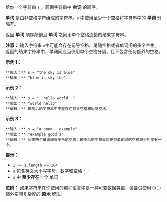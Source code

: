 给你一个字符串 `s` ，颠倒字符串中 **单词** 的顺序。

**单词** 是由非空格字符组成的字符串。`s` 中使用至少一个空格将字符串中的 **单词** 分隔开。

返回 **单词** 顺序颠倒且 **单词** 之间用单个空格连接的结果字符串。

**注意：** 输入字符串
`s`中可能会存在前导空格、尾随空格或者单词间的多个空格。返回的结果字符串中，单词间应当仅用单个空格分隔，且不包含任何额外的空格。



**示例 1：**

    
    
    **输入：** s = "the sky is blue"
    **输出：** "blue is sky the"
    

**示例 2：**

    
    
    **输入：** s = "  hello world  "
    **输出：** "world hello"
    **解释：** 颠倒后的字符串中不能存在前导空格和尾随空格。
    

**示例 3：**

    
    
    **输入：** s = "a good   example"
    **输出：** "example good a"
    **解释：** 如果两个单词间有多余的空格，颠倒后的字符串需要将单词间的空格减少到仅有一个。
    



**提示：**

  * `1 <= s.length <= 104`
  * `s` 包含英文大小写字母、数字和空格 `' '`
  * `s` 中 **至少存在一个** 单词



**进阶：** 如果字符串在你使用的编程语言中是一种可变数据类型，请尝试使用 `O(1)` 额外空间复杂度的 **原地** 解法。

